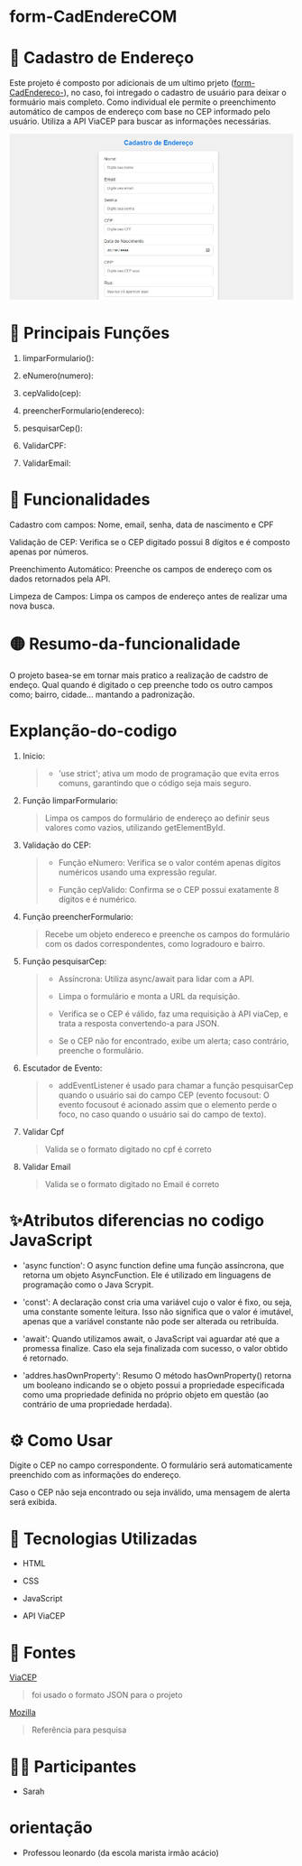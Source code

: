 # form-CadEndereCOM

# 📍 Cadastro de Endereço

Este projeto é composto por adicionais de um ultimo prjeto ([form-CadEndereco-](https://github.com/SarahLSilva/form-CadEndereco-.git)), no caso, foi intregado o cadastro de usuário para deixar o formuário mais completo. Como individual ele permite o preenchimento automático de campos de endereço com base no CEP informado pelo usuário. Utiliza a API ViaCEP para buscar as informações necessárias.

![banner](img/Banner1.jpeg)

# 💎 Principais Funções

1. limparFormulario():

2. eNumero(numero): 

3. cepValido(cep):

4. preencherFormulario(endereco): 

5. pesquisarCep(): 

6. ValidarCPF:

7. ValidarEmail:
# 🚀 Funcionalidades

Cadastro com campos: Nome, email, senha, data de nascimento e CPF

Validação de CEP: Verifica se o CEP digitado possui 8 dígitos e é composto apenas por números.

Preenchimento Automático: Preenche os campos de endereço com os dados retornados pela API.

Limpeza de Campos: Limpa os campos de endereço antes de realizar uma nova busca.

# 🟡 Resumo-da-funcionalidade

O projeto basea-se em tornar mais pratico a realização de cadstro de endeço. Qual quando é digitado o cep preenche todo os outro campos como; bairro, cidade... mantando a padronização.

# Explanção-do-codigo

1.  Inicio:
    > - 'use strict'; ativa um modo de programação que evita erros comuns, garantindo que o código seja mais seguro.

2. Função limparFormulario:

    > Limpa os campos do formulário de endereço ao definir seus valores como vazios, utilizando getElementById.



3. Validação do CEP:

    > - Função eNumero: Verifica se o valor contém apenas dígitos numéricos usando uma expressão regular.
    >
    > - Função cepValido: Confirma se o CEP possui exatamente 8 dígitos e é numérico.

4. Função preencherFormulario:

    > Recebe um objeto endereco e preenche os campos do formulário com os dados correspondentes, como logradouro e bairro.

5. Função pesquisarCep:

    >- Assíncrona: Utiliza async/await para lidar com a API.
    >
    > - Limpa o formulário e monta a URL da requisição.
    >
    > - Verifica se o CEP é válido, faz uma requisição à API viaCep, e trata a resposta convertendo-a para JSON.
    > - Se o CEP não for encontrado, exibe um alerta; caso contrário, preenche o formulário.

6. Escutador de Evento:

    > - addEventListener é usado para chamar a função pesquisarCep quando o usuário sai do campo CEP (evento focusout: O evento focusout é acionado assim que o elemento perde o foco, no caso quando o usuário sai do campo de texto).

7. Validar Cpf

    > Valida se o formato digitado no cpf é correto

8. Validar Email

    >Valida se o formato digitado no Email é correto

# ✨Atributos diferencias no codigo JavaScript

- 'async function': O async function define uma função assíncrona, que retorna um objeto AsyncFunction. Ele é utilizado em linguagens de programação como o Java Scrypit.

- 'const': A declaração const cria uma variável cujo o valor é fixo, ou seja, uma constante somente leitura. Isso não significa que o valor é imutável, apenas que a variável constante não pode ser alterada ou retribuída.

- 'await': Quando utilizamos await, o JavaScript vai aguardar até que a promessa finalize. Caso ela seja finalizada com sucesso, o valor obtido é retornado. 

- 'addres.hasOwnProperty': Resumo O método hasOwnProperty() retorna um booleano indicando se o objeto possui a propriedade especificada como uma propriedade definida no próprio objeto em questão (ao contrário de uma propriedade herdada).

# ⚙️ Como Usar

Digite o CEP no campo correspondente.
O formulário será automaticamente preenchido com as informações do endereço.

Caso o CEP não seja encontrado ou seja inválido, uma mensagem de alerta será exibida.

# 🧮 Tecnologias Utilizadas

- HTML

- CSS

- JavaScript

- API ViaCEP

# 📝 Fontes

[ViaCEP](https://viacep.com.br/) 

>foi usado o formato JSON para o projeto

[Mozilla](https://developer.mozilla.org/pt-BR/)

>Referência para pesquisa

# 👧🏻 Participantes

- Sarah

# orientação

- Professou leonardo (da escola marista irmão acácio)